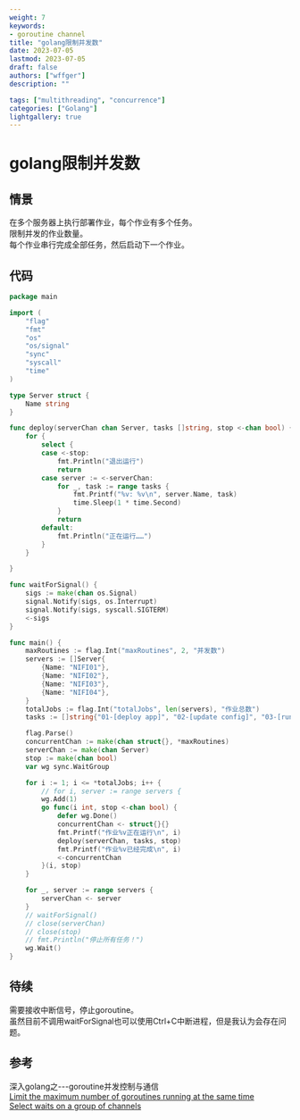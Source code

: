 ```yaml
---
weight: 7
keywords:
- goroutine channel
title: "golang限制并发数"
date: 2023-07-05
lastmod: 2023-07-05
draft: false
authors: ["wffger"]
description: ""

tags: ["multithreading", "concurrence"]
categories: ["Golang"]
lightgallery: true
---
```


<!--more-->
# golang限制并发数

## 情景
在多个服务器上执行部署作业，每个作业有多个任务。  
限制并发的作业数量。  
每个作业串行完成全部任务，然后启动下一个作业。  

## 代码
```go
package main

import (
	"flag"
	"fmt"
	"os"
	"os/signal"
	"sync"
	"syscall"
	"time"
)

type Server struct {
	Name string
}

func deploy(serverChan chan Server, tasks []string, stop <-chan bool) {
	for {
		select {
		case <-stop:
			fmt.Println("退出运行")
			return
		case server := <-serverChan:
			for _, task := range tasks {
				fmt.Printf("%v: %v\n", server.Name, task)
				time.Sleep(1 * time.Second)
			}
			return
		default:
			fmt.Println("正在运行……")
		}
	}

}

func waitForSignal() {
	sigs := make(chan os.Signal)
	signal.Notify(sigs, os.Interrupt)
	signal.Notify(sigs, syscall.SIGTERM)
	<-sigs
}

func main() {
	maxRoutines := flag.Int("maxRoutines", 2, "并发数")
	servers := []Server{
		{Name: "NIFI01"},
		{Name: "NIFI02"},
		{Name: "NIFI03"},
		{Name: "NIFI04"},
	}
	totalJobs := flag.Int("totalJobs", len(servers), "作业总数")
	tasks := []string{"01-[deploy app]", "02-[update config]", "03-[run app]", "04-[clean backup]"}

	flag.Parse()
	concurrentChan := make(chan struct{}, *maxRoutines)
	serverChan := make(chan Server)
	stop := make(chan bool)
	var wg sync.WaitGroup

	for i := 1; i <= *totalJobs; i++ {
		// for i, server := range servers {
		wg.Add(1)
		go func(i int, stop <-chan bool) {
			defer wg.Done()
			concurrentChan <- struct{}{}
			fmt.Printf("作业%v正在运行\n", i)
			deploy(serverChan, tasks, stop)
			fmt.Printf("作业%v已经完成\n", i)
			<-concurrentChan
		}(i, stop)
	}

	for _, server := range servers {
		serverChan <- server
	}
	// waitForSignal()
	// close(serverChan)
	// close(stop)
	// fmt.Println("停止所有任务！")
	wg.Wait()
}
```

## 待续
需要接收中断信号，停止goroutine。  
虽然目前不调用waitForSignal也可以使用Ctrl+C中断进程，但是我认为会存在问题。 

## 参考
深入golang之---goroutine并发控制与通信  
[Limit the maximum number of goroutines running at the same time](https://gist.github.com/AntoineAugusti/80e99edfe205baf7a094)  
[Select waits on a group of channels](https://yourbasic.org/golang/select-explained/)  
